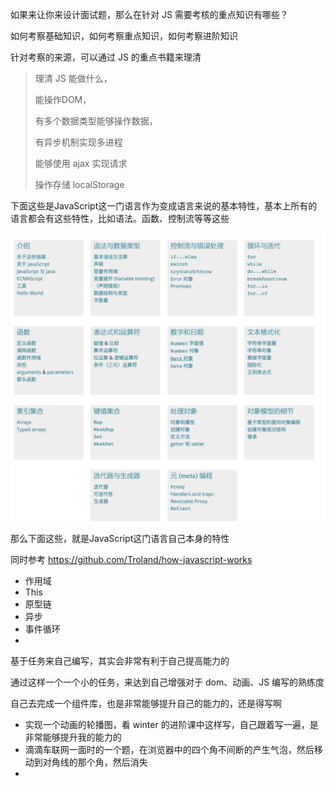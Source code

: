 

如果来让你来设计面试题，那么在针对 JS 需要考核的重点知识有哪些？

如何考察基础知识，如何考察重点知识，如何考察进阶知识

针对考察的来源，可以通过 JS 的重点书籍来理清

> 理清 JS 能做什么，
>
> 能操作DOM，
>
> 有多个数据类型能够操作数据，
>
> 有异步机制实现多进程
>
> 能够使用 ajax 实现请求
>
> 操作存储 localStorage 

下面这些是JavaScript这一门语言作为变成语言来说的基本特性，基本上所有的语言都会有这些特性，比如语法。函数、控制流等等这些

![image-20210513003202165](../../assets/imgs/js/js-types.png)



那么下面这些，就是JavaScript这门语言自己本身的特性

同时参考 https://github.com/Troland/how-javascript-works 

- 作用域
- This 
- 原型链
- 异步
- 事件循环
- 



基于任务来自己编写，其实会非常有利于自己提高能力的

通过这样一个一个小的任务，来达到自己增强对于 dom、动画、JS 编写的熟练度

自己去完成一个组件库，也是非常能够提升自己的能力的，还是得写啊

- 实现一个动画的轮播图，看 winter 的进阶课中这样写，自己跟着写一遍，是非常能够提升我的能力的
- 滴滴车联网一面时的一个题，在浏览器中的四个角不间断的产生气泡，然后移动到对角线的那个角，然后消失
- 

